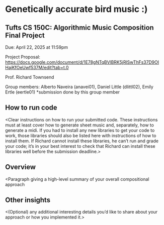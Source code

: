 # Genetically accurate bird music :)

## Tufts CS 150C: Algorithmic Music Composition Final Project

Due: April 22, 2025 at 11:59pm

Project Proposal: https://docs.google.com/document/d/1E78gNTqBVlBRK5jRlSwThFs37D9OIHajKfOeUwf537M/edit?tab=t.0

Prof. Richard Townsend

Group members: Alberto Naveira (anavei01), Daniel Little (dlittl02), Emily Ertle (eertle01)
*submission done by this group member

## How to run code
<Clear instructions on how to run your submitted code. These instructions must at least cover how to generate sheet music and, separately, how to generate a midi. If you had to install any new libraries to get your code to work, those libraries should also be listed here with instructions of how to install them. If Richard cannot install these libraries, he can’t run and grade your code; it’s in your best interest to check that Richard can install these libraries well before the submission deadline.>

## Overview
<Paragraph giving a high-level summary of your overall compositional approach

## Other insights
<(Optional) any additional interesting details you’d like to share about your approach or how you implemented it.>
